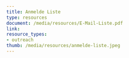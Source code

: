 ```yaml
---
title: Anmelde Liste
type: resources
document: /media/resources/E-Mail-Liste.pdf
link: 
resource_types:
- outreach
thumb: /media/resources/anmelde-liste.jpeg
---
```

